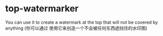 # top-watermarker
You can use it to create a watermark at the top that will not be covered by anything (你可以通过 使用它来创造一个不会被任何东西遮挡住的水印图)
